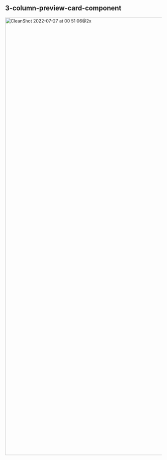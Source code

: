 ## 3-column-preview-card-component

<img width="1403" alt="CleanShot 2022-07-27 at 00 51 06@2x" src="https://user-images.githubusercontent.com/102596893/181118748-e32de72c-de3a-41a8-aac2-e8770fa95c99.png">
